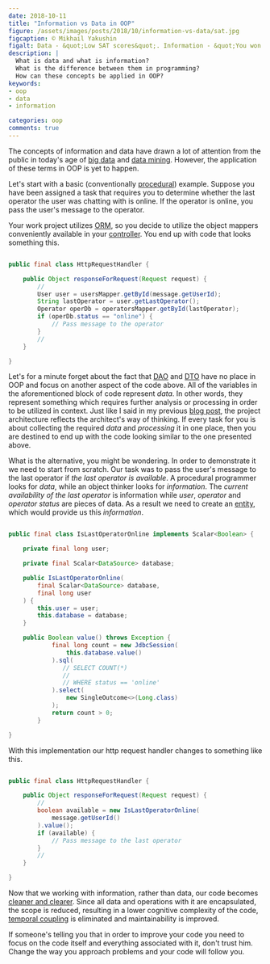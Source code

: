 ```yaml
---
date: 2018-10-11
title: "Information vs Data in OOP"
figure: /assets/images/posts/2018/10/information-vs-data/sat.jpg
figcaption: © Mikhail Yakushin
figalt: Data - &quot;Low SAT scores&quot;. Information - &quot;You won't get into the college of your choice&quot;
description: |
  What is data and what is information?
  What is the difference between them in programming?
  How can these concepts be applied in OOP?
keywords:
- oop
- data
- information

categories: oop
comments: true
---
```


The concepts of information and data have drawn a lot of attention
from the public in today's age of [big data] and [data mining].
However, the application of these terms in OOP is yet to happen.

<!--more-->

Let's start with a basic (conventionally [procedural]) example. Suppose you have been assigned a
task that requires you to determine whether the last operator the
user was chatting with is online. If the operator is online, you
pass the user's message to the operator.

Your work project utilizes [ORM], so you decide to utilize the object mappers conveniently
available in your [controller]. You end up with code that looks something this.

```java

public final class HttpRequestHandler {

    public Object responseForRequest(Request request) {
        //
        User user = usersMapper.getById(message.getUserId);
        String lastOperator = user.getLastOperator();
        Operator operDb = operatorsMapper.getById(lastOperator);
        if (operDb.status == "online") {
            // Pass message to the operator
        }
        //
    }

}

```



Let's for a minute forget about the fact that [DAO] and [DTO] have no place
in OOP and focus on another aspect of the code above. All of the variables
in the aforementioned block of code represent *data*. In other words, they represent
something which requires further analysis or processing in order to be utilized in context.
Just like I said in my previous [blog post], the project architecture reflects the
architect's way of thinking. If every task for you is about collecting the required
*data* and *processing* it in one place, then you are destined to end up with the code
looking similar to the one presented above.

What is the alternative, you might be wondering. In order to demonstrate it
we need to start from scratch. Our task was to pass the user's
message to the last operator if *the last operator is available*. A procedural
programmer looks for *data*, while an object thinker looks for *information*.
The *current availability of the last operator* is information while *user*, *operator*
and *operator status* are pieces of data. As a result we need to create an [entity],
which would provide us this *information*.

```java

public final class IsLastOperatorOnline implements Scalar<Boolean> {

    private final long user;

    private final Scalar<DataSource> database;

    public IsLastOperatorOnline(
        final Scalar<DataSource> database,
        final long user
    ) {
        this.user = user;
        this.database = database;
    }

    public Boolean value() throws Exception {
            final long count = new JdbcSession(
                this.database.value()
            ).sql(
               // SELECT COUNT(*)
               //
               // WHERE status == 'online'
            ).select(
                new SingleOutcome<>(Long.class)
            );
            return count > 0;
        }

}

```

With this implementation our http request handler changes to something like this.

```java

public final class HttpRequestHandler {

    public Object responseForRequest(Request request) {
        //
        boolean available = new IsLastOperatorOnline(
            message.getUserId()
        ).value();
        if (available) {
            // Pass message to the last operator
        }
        //
    }

}

```

Now that we working with information, rather than data, our code becomes [cleaner
and clearer]. Since all data and operations with it are encapsulated, the scope is reduced,
resulting in a lower cognitive complexity of the code, [temporal coupling] is eliminated and
maintainability is improved.

If someone's telling you that in order to improve your code you need to focus on the code
itself and everything associated with it, don't trust him. Change the way you approach
problems and your code will follow you.

[big data]:                     https://en.wikipedia.org/wiki/Big_data
[data mining]:                  https://en.wikipedia.org/wiki/Data_mining
[ORM]:                          https://www.yegor256.com/2014/12/01/orm-offensive-anti-pattern.html
[controller]:                   https://www.yegor256.com/2016/12/13/mvc-vs-oop.html
[DAO]:                          https://www.yegor256.com/2017/12/05/data-access-object.html
[DTO]:                          https://www.driver733.com/2018/10/08/entity-and-dto.html
[procedural]:                   https://www.driver733.com/2018/07/27/props-file.html
[blog post]:                    https://www.driver733.com/2018/10/08/entity-and-dto.html
[entity]:                       https://www.driver733.com/2018/10/08/entity-and-dto.html
[cleaner and clearer]:          https://www.yegor256.com/2018/09/12/clear-code.html
[temporal coupling]:            https://www.yegor256.com/2015/12/08/temporal-coupling-between-method-calls.html

[improved maintainability]:     https://www.yegor256.com/2016/08/30/decomposition-of-responsibility.html